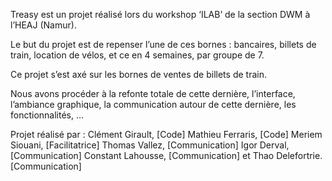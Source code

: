 Treasy est un projet réalisé lors du workshop ‘ILAB’ de la section DWM à l’HEAJ (Namur).

Le but du projet est de repenser l’une de ces bornes : bancaires, billets de train, location de vélos, et ce en 4 semaines, par groupe de 7.

Ce projet s’est axé sur les bornes de ventes de billets de train.

Nous avons procéder à la refonte totale de cette dernière, l’interface, l’ambiance graphique, la communication autour de cette dernière, les fonctionnalités, …

Projet réalisé par : 
Clément Girault, [Code]
Mathieu Ferraris, [Code]
Meriem Siouani, [Facilitatrice]
Thomas Vallez, [Communication]
Igor Derval, [Communication]
Constant Lahousse, [Communication]
et Thao Delefortrie. [Communication]